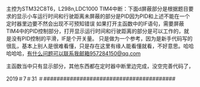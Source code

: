 主控为STM32C8T6，L298n,LDC1000
TIM4中断：下面d屏蔽部分是根据题目要求的显示小车运行时间和行驶距离未屏蔽的部分是PID因为PID和上述不能在一个定时器里边要不然会出现不可预知错误
如果打开主函数中的IF语句，需要屏蔽TIM4中的PID控制部分，打开显示运行时间和行驶距离的部分是可以工作的，就是没有PID控制的平滑，IF是个开关量。
只是做为一个参考，因为是新手代码写的很乱，基本上别人是很难看懂，只是存在这里有缘人能看懂就看，不好意思。哈哈哈哈哈，有什么问题可以联系我邮箱957284150@qq.com  


主函数当中只有显示部分，其他东西都在定时器中断里边完成，没空完善代码了，

2019＃7＃31
＃########################################
